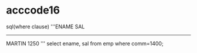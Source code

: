 # acccode16
sql(where clause)
'''ENAME             SAL                                                           
---------- ----------                                                           
MARTIN           1250 '''
select ename, sal
    from emp
   where comm=1400;



